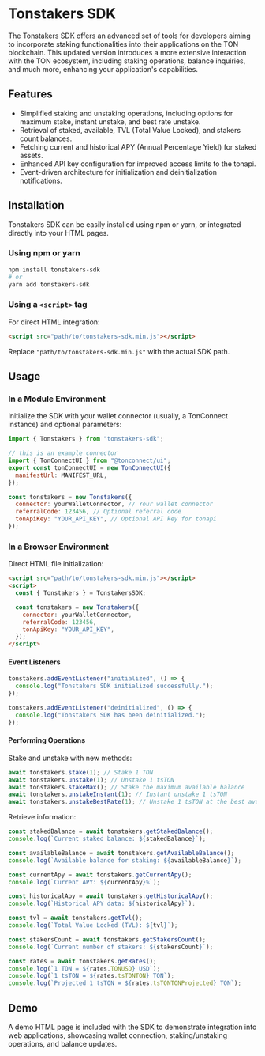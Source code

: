 # Tonstakers SDK

The Tonstakers SDK offers an advanced set of tools for developers aiming to incorporate staking functionalities into their applications on the TON blockchain. This updated version introduces a more extensive interaction with the TON ecosystem, including staking operations, balance inquiries, and much more, enhancing your application's capabilities.

## Features

- Simplified staking and unstaking operations, including options for maximum stake, instant unstake, and best rate unstake.
- Retrieval of staked, available, TVL (Total Value Locked), and stakers count balances.
- Fetching current and historical APY (Annual Percentage Yield) for staked assets.
- Enhanced API key configuration for improved access limits to the tonapi.
- Event-driven architecture for initialization and deinitialization notifications.

## Installation

Tonstakers SDK can be easily installed using npm or yarn, or integrated directly into your HTML pages.

### Using npm or yarn

```bash
npm install tonstakers-sdk
# or
yarn add tonstakers-sdk
```

### Using a `<script>` tag

For direct HTML integration:

```html
<script src="path/to/tonstakers-sdk.min.js"></script>
```

Replace `"path/to/tonstakers-sdk.min.js"` with the actual SDK path.

## Usage

### In a Module Environment

Initialize the SDK with your wallet connector (usually, a TonConnect instance) and optional parameters:

```javascript
import { Tonstakers } from "tonstakers-sdk";

// this is an example connector
import { TonConnectUI } from "@tonconnect/ui";
export const tonConnectUI = new TonConnectUI({
  manifestUrl: MANIFEST_URL,
});

const tonstakers = new Tonstakers({
  connector: yourWalletConnector, // Your wallet connector
  referralCode: 123456, // Optional referral code
  tonApiKey: "YOUR_API_KEY", // Optional API key for tonapi
});
```

### In a Browser Environment

Direct HTML file initialization:

```html
<script src="path/to/tonstakers-sdk.min.js"></script>
<script>
  const { Tonstakers } = TonstakersSDK;

  const tonstakers = new Tonstakers({
    connector: yourWalletConnector,
    referralCode: 123456,
    tonApiKey: "YOUR_API_KEY",
  });
</script>
```

#### Event Listeners

```javascript
tonstakers.addEventListener("initialized", () => {
  console.log("Tonstakers SDK initialized successfully.");
});

tonstakers.addEventListener("deinitialized", () => {
  console.log("Tonstakers SDK has been deinitialized.");
});
```

#### Performing Operations

Stake and unstake with new methods:

```javascript
await tonstakers.stake(1); // Stake 1 TON
await tonstakers.unstake(1); // Unstake 1 tsTON
await tonstakers.stakeMax(); // Stake the maximum available balance
await tonstakers.unstakeInstant(1); // Instant unstake 1 tsTON
await tonstakers.unstakeBestRate(1); // Unstake 1 tsTON at the best available rate
```

Retrieve information:

```javascript
const stakedBalance = await tonstakers.getStakedBalance();
console.log(`Current staked balance: ${stakedBalance}`);

const availableBalance = await tonstakers.getAvailableBalance();
console.log(`Available balance for staking: ${availableBalance}`);

const currentApy = await tonstakers.getCurrentApy();
console.log(`Current APY: ${currentApy}%`);

const historicalApy = await tonstakers.getHistoricalApy();
console.log(`Historical APY data: ${historicalApy}`);

const tvl = await tonstakers.getTvl();
console.log(`Total Value Locked (TVL): ${tvl}`);

const stakersCount = await tonstakers.getStakersCount();
console.log(`Current number of stakers: ${stakersCount}`);

const rates = await tonstakers.getRates();
console.log(`1 TON = ${rates.TONUSD} USD`);
console.log(`1 tsTON = ${rates.tsTONTON} TON`);
console.log(`Projected 1 tsTON = ${rates.tsTONTONProjected} TON`);
```

## Demo

A demo HTML page is included with the SDK to demonstrate integration into web applications, showcasing wallet connection, staking/unstaking operations, and balance updates.

